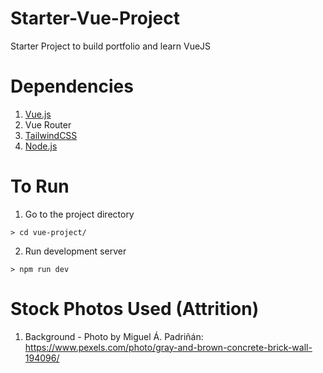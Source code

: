 # Starter-Vue-Project
Starter Project to build portfolio and learn VueJS

# Dependencies
1. [Vue.js](https://vuejs.org/)
2. Vue Router
3. [TailwindCSS](https://tailwindcss.com/)
4. [Node.js](https://nodejs.org/en/)

# To Run
1. Go to the project directory
```
> cd vue-project/
```
2. Run development server
```
> npm run dev
```

# Stock Photos Used (Attrition)
1. Background - Photo by Miguel Á. Padriñán: https://www.pexels.com/photo/gray-and-brown-concrete-brick-wall-194096/